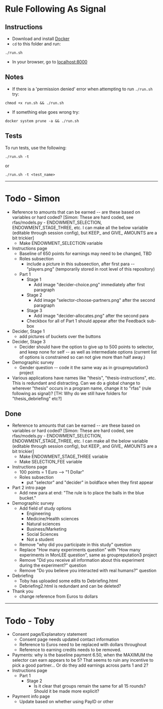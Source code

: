# Rule Following As Signal

## Instructions

- Download and install [Docker](https://www.docker.com/products/docker-desktop/)
- `cd` to this folder and run:
```
./run.sh
```
- In your browser, go to [localhost:8000](http://localhost:8000)

## Notes

- If there is a 'permission denied' error when attempting to run `./run.sh` try:
```
chmod +x run.sh && ./run.sh
```
- If something else goes wrong try:
```
docker system prune -a && ./run.sh
```

## Tests

To run tests, use the following:
```
./run.sh -t
```
or
```
./run.sh -t <test_name>
```

---

# Todo - Simon

- Reference to amounts that can be earned -- are these based on variables or hard coded? [Simon: These are hard coded, see rfas/models.py - ENDOWMENT_SELECTION, ENDOWMENT_STAGE_THREE, etc. I can make all the below variable (editable through session config), but KEEP_ and GIVE_ AMOUNTS are a bit trickier]
	- Make ENDOWMENT_SELECTION variable
- Instructions page
	- Baseline of 650 points for earnings may need to be changed, TBD
	- Roles subsection
		- include a picture in this subseection, after first para -- "players.png" (temporarily stored in root level of this repository)
	- Part 1
		- Stage 1
			- Add image "decider-choice.png" immediately after first paragraph
		- Stage 2
			- Add image "selector-choose-partners.png" after the second paragraph
		- Stage 3
			- Add image "decider-allocates.png" after the second para
		- Checkbox for all of Part 1 should appear after the Feedback sub-box
- Decider, Stage 1
	- add pictures of buckets over the buttons
- Decider, Stage 3
	- Decider should have the option to give up to 500 points to selector, and keep none for self -- as well as intermediate options (current list of options is constrained so can not give more than half away.)
- Demographic survey
	- Gender question -- code it the same way as in groupreputation3 project	
- Various applications have names like "thesis", "thesis-instructions", etc. This is redundant and distracting. Can we do a global change to wherever "thesis" occurs in a program name, change it to "rfas" (rule following as signal)? [TH: Why do we still have folders for "thesis_debriefing" etc?]

## Done

- Reference to amounts that can be earned -- are these based on variables or hard coded? [Simon: These are hard coded, see rfas/models.py - ENDOWMENT_SELECTION, ENDOWMENT_STAGE_THREE, etc. I can make all the below variable (editable through session config), but KEEP_ and GIVE_ AMOUNTS are a bit trickier]
    - Make ENDOWMENT_STAGE_THREE variable
    - Make SELECTION_FEE variable
- Instructions page
	- 100 points = 1 Euro --> "1 Dollar"
	- Roles subsection
		- put "selector" and "decider" in boldface when they first appear
- Part 2 intro page
	- Add new para at end: "The rule is to place the balls in the blue bucket."
- Demographic survey
	- Add field of study options
		- Engineering
		- Medicine/Health sciences
		- Natural sciences
		- Business/Marketing
		- Social Sciences
		- Not a student
	- Remove "why did you participate in this study" question
	- Replace "How many experiments question" with "How many experiments in MonLEE question", same as groupreputation3 project
	- Remove "Did you receive all information about this experiment during the experiment?" question
	- Remove "Do you believe you interacted with real humans?" question
- Debriefing
	- Toby has uploaded some edits to Debriefing.html
	- Debriefing2.html is redundant and can be deleted?
- Thank you
	- change reference from Euros to dollars

---

# Todo - Toby

- Consent page/Explanatory statement
	- Consent page needs updated contact information
	- Reference to Euros need to be replaced with dollars throughout
	- Reference to earning credits needs to be removed.
- Payments: why is the baseline payment 6.50, when the MAXIMUM the selector can earn appears to be 5? That seems to ruin any incentive to pick a good partner... Or do they add earnings across parts  1 and 2?
- Instructions page
	- Part 1
		- Stage 2
			- Is it clear that groups remain the same for all 15 rounds? Should it be made more explicit?
- Payment info page
	- Update based on whether using PayID or other
